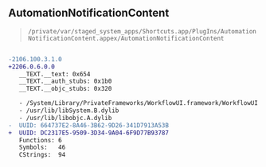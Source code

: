 ## AutomationNotificationContent

> `/private/var/staged_system_apps/Shortcuts.app/PlugIns/AutomationNotificationContent.appex/AutomationNotificationContent`

```diff

-2106.100.3.1.0
+2206.0.6.0.0
   __TEXT.__text: 0x654
   __TEXT.__auth_stubs: 0x1b0
   __TEXT.__objc_stubs: 0x320

   - /System/Library/PrivateFrameworks/WorkflowUI.framework/WorkflowUI
   - /usr/lib/libSystem.B.dylib
   - /usr/lib/libobjc.A.dylib
-  UUID: 664737E2-8A46-3B62-9D26-341D7913A53B
+  UUID: DC2317E5-9509-3D34-9A04-6F9D77B93787
   Functions: 6
   Symbols:   46
   CStrings:  94

```
